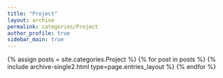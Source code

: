 ```yaml
---
title: "Project"
layout: archive
permalink: categories/Project
author_profile: true
sidebar_main: true
---
```


<!-- 공백이 포함되어 있는 카테고리 이름의 경우 site.categories['a b c'] 이런식으로! -->

{% assign posts = site.categories.Project %}
{% for post in posts %} {% include archive-single2.html type=page.entries_layout %} {% endfor %}